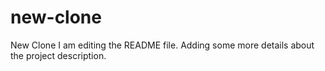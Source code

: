 # new-clone
New Clone
I am editing the README file. Adding some more details about the project description.
